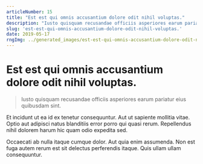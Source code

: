 ```yaml
---
articleNumber: 15
title: "Est est qui omnis accusantium dolore odit nihil voluptas."
description: "Iusto quisquam recusandae officiis asperiores earum pariatur eius quibusdam sint."
slug: 'est-est-qui-omnis-accusantium-dolore-odit-nihil-voluptas.'
date: 2019-05-17
rngImg: ../generated_images/est-est-qui-omnis-accusantium-dolore-odit-nihil-voluptas..jpg
---
```


# Est est qui omnis accusantium dolore odit nihil voluptas.

> Iusto quisquam recusandae officiis asperiores earum pariatur eius quibusdam sint.

Et incidunt ut ea id ex tenetur consequuntur. Aut ut sapiente mollitia vitae. Optio aut adipisci natus blanditiis error porro qui quasi rerum. Repellendus nihil dolorem harum hic quam odio expedita sed.
 Occaecati ab nulla itaque cumque dolor. Aut quia enim assumenda. Non est fuga autem rerum est sit delectus perferendis itaque. Quis ullam ullam consequuntur.
